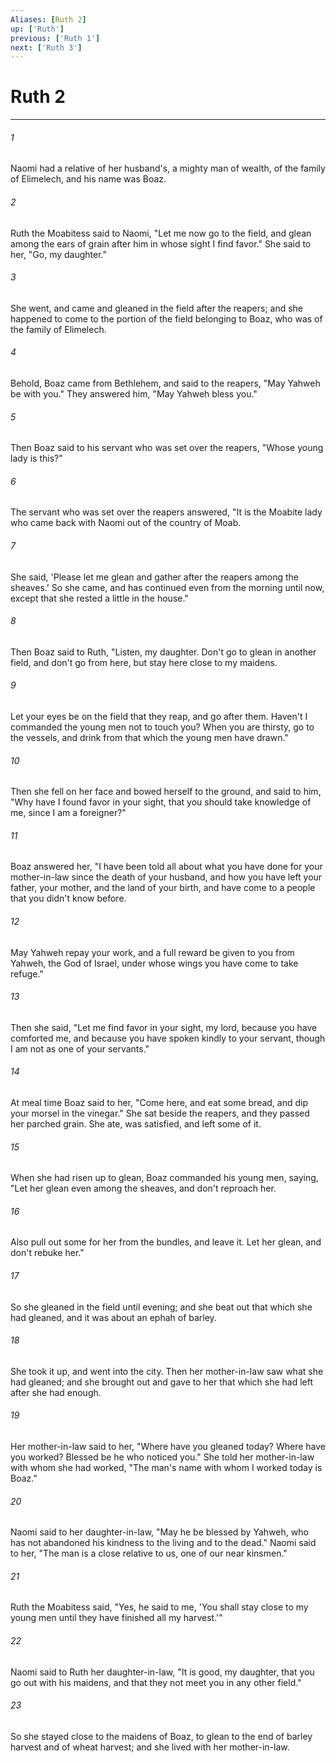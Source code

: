 ```yaml
---
Aliases: [Ruth 2]
up: ['Ruth']
previous: ['Ruth 1']
next: ['Ruth 3']
---
```

# Ruth 2
***





###### 1 

Naomi had a relative of her husband's, a mighty man of wealth, of the family of Elimelech, and his name was Boaz. 



###### 2 

Ruth the Moabitess said to Naomi, "Let me now go to the field, and glean among the ears of grain after him in whose sight I find favor." She said to her, "Go, my daughter." 



###### 3 

She went, and came and gleaned in the field after the reapers; and she happened to come to the portion of the field belonging to Boaz, who was of the family of Elimelech. 



###### 4 

Behold, Boaz came from Bethlehem, and said to the reapers, "May Yahweh be with you." They answered him, "May Yahweh bless you." 



###### 5 

Then Boaz said to his servant who was set over the reapers, "Whose young lady is this?" 



###### 6 

The servant who was set over the reapers answered, "It is the Moabite lady who came back with Naomi out of the country of Moab. 



###### 7 

She said, 'Please let me glean and gather after the reapers among the sheaves.' So she came, and has continued even from the morning until now, except that she rested a little in the house." 



###### 8 

Then Boaz said to Ruth, "Listen, my daughter. Don't go to glean in another field, and don't go from here, but stay here close to my maidens. 



###### 9 

Let your eyes be on the field that they reap, and go after them. Haven't I commanded the young men not to touch you? When you are thirsty, go to the vessels, and drink from that which the young men have drawn." 



###### 10 

Then she fell on her face and bowed herself to the ground, and said to him, "Why have I found favor in your sight, that you should take knowledge of me, since I am a foreigner?" 



###### 11 

Boaz answered her, "I have been told all about what you have done for your mother-in-law since the death of your husband, and how you have left your father, your mother, and the land of your birth, and have come to a people that you didn't know before. 



###### 12 

May Yahweh repay your work, and a full reward be given to you from Yahweh, the God of Israel, under whose wings you have come to take refuge." 



###### 13 

Then she said, "Let me find favor in your sight, my lord, because you have comforted me, and because you have spoken kindly to your servant, though I am not as one of your servants." 



###### 14 

At meal time Boaz said to her, "Come here, and eat some bread, and dip your morsel in the vinegar." She sat beside the reapers, and they passed her parched grain. She ate, was satisfied, and left some of it. 



###### 15 

When she had risen up to glean, Boaz commanded his young men, saying, "Let her glean even among the sheaves, and don't reproach her. 



###### 16 

Also pull out some for her from the bundles, and leave it. Let her glean, and don't rebuke her." 



###### 17 

So she gleaned in the field until evening; and she beat out that which she had gleaned, and it was about an ephah of barley. 



###### 18 

She took it up, and went into the city. Then her mother-in-law saw what she had gleaned; and she brought out and gave to her that which she had left after she had enough. 



###### 19 

Her mother-in-law said to her, "Where have you gleaned today? Where have you worked? Blessed be he who noticed you." She told her mother-in-law with whom she had worked, "The man's name with whom I worked today is Boaz." 



###### 20 

Naomi said to her daughter-in-law, "May he be blessed by Yahweh, who has not abandoned his kindness to the living and to the dead." Naomi said to her, "The man is a close relative to us, one of our near kinsmen." 



###### 21 

Ruth the Moabitess said, "Yes, he said to me, 'You shall stay close to my young men until they have finished all my harvest.'" 



###### 22 

Naomi said to Ruth her daughter-in-law, "It is good, my daughter, that you go out with his maidens, and that they not meet you in any other field." 



###### 23 

So she stayed close to the maidens of Boaz, to glean to the end of barley harvest and of wheat harvest; and she lived with her mother-in-law.

